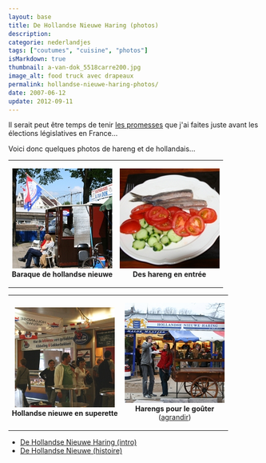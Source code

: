 ```yaml
---
layout: base
title: De Hollandse Nieuwe Haring (photos)
description: 
categorie: nederlandjes
tags: ["coutumes", "cuisine", "photos"]
isMarkdown: true
thumbnail: a-van-dok_5518carre200.jpg
image_alt: food truck avec drapeaux
permalink: hollandse-nieuwe-haring-photos/
date: 2007-06-12
update: 2012-09-11
---
```




Il serait peut être temps de tenir [les promesses](/de-hollandse-nieuwe-haring) que j'ai faites juste avant les élections législatives en France...

Voici donc quelques photos de hareng et de hollandais...


<table align=center cellpadding=3><tr><td align=center>

![food truck avec drapeaux](a-van-dok_5518carre200.jpg)  
**Baraque de hollandse nieuwe**

</td><td align=center>

![hareng et tomates](haring-tomates-carre200-1.jpg)  
**Des hareng en entrée**

</td></tr></table>



<table align=center cellpadding=3><tr><td align=center>

![la queue chez le poissonier](hollandse-nieuwe-img_6332carre200.jpg)  
**Hollandse nieuwe en superette**  
 

</td><td align=center>

![couple qui mange prè d'une roulotte](hollandse-nieuwe-haring_8441carre200.jpg)  
**Harengs pour le goûter**  
([agrandir](http://www.flickr.com/photos/13274211@N00/542053717/ ))

</td></tr></table>


* [De Hollandse Nieuwe Haring (intro)](/de-hollandse-nieuwe-haring)
* [De Hollandse Nieuwe (histoire)](/de-hollandse-nieuwe-histoire)

